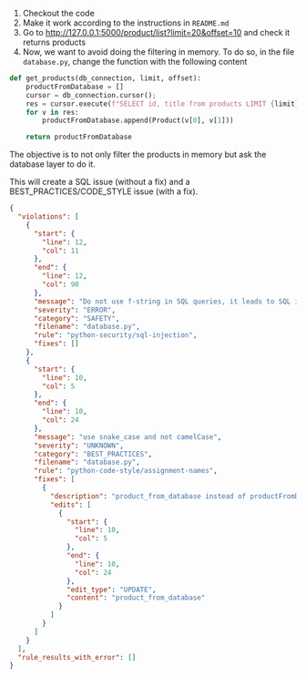 1. Checkout the code
2. Make it work according to the instructions in `README.md`
3. Go to http://127.0.0.1:5000/product/list?limit=20&offset=10 and check it returns products
4. Now, we want to avoid doing the filtering in memory. To do so, in the file `database.py`, change the function with the following content

```python
def get_products(db_connection, limit, offset):
    productFromDatabase = []
    cursor = db_connection.cursor();
    res = cursor.execute(f"SELECT id, title from products LIMIT {limit} OFFSET {offset}");
    for v in res:
        productFromDatabase.append(Product(v[0], v[1]))

    return productFromDatabase
 ```

The objective is to not only filter the products in memory but ask
the database layer to do it.

This will create a SQL issue (without a fix) and a BEST_PRACTICES/CODE_STYLE issue (with a fix).


```json
{
  "violations": [
    {
      "start": {
        "line": 12,
        "col": 11
      },
      "end": {
        "line": 12,
        "col": 90
      },
      "message": "Do not use f-string in SQL queries, it leads to SQL injections",
      "severity": "ERROR",
      "category": "SAFETY",
      "filename": "database.py",
      "rule": "python-security/sql-injection",
      "fixes": []
    },
    {
      "start": {
        "line": 10,
        "col": 5
      },
      "end": {
        "line": 10,
        "col": 24
      },
      "message": "use snake_case and not camelCase",
      "severity": "UNKNOWN",
      "category": "BEST_PRACTICES",
      "filename": "database.py",
      "rule": "python-code-style/assignment-names",
      "fixes": [
        {
          "description": "product_from_database instead of productFromDatabase",
          "edits": [
            {
              "start": {
                "line": 10,
                "col": 5
              },
              "end": {
                "line": 10,
                "col": 24
              },
              "edit_type": "UPDATE",
              "content": "product_from_database"
            }
          ]
        }
      ]
    }
  ],
  "rule_results_with_error": []
}
```
